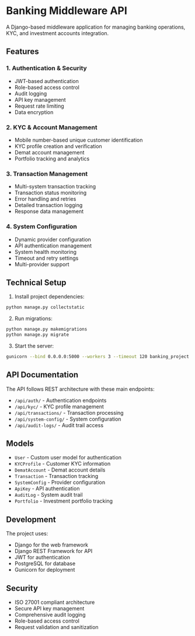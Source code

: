 
# Banking Middleware API

A Django-based middleware application for managing banking operations, KYC, and investment accounts integration.

## Features

### 1. Authentication & Security
- JWT-based authentication
- Role-based access control
- Audit logging
- API key management
- Request rate limiting
- Data encryption

### 2. KYC & Account Management
- Mobile number-based unique customer identification
- KYC profile creation and verification
- Demat account management
- Portfolio tracking and analytics

### 3. Transaction Management
- Multi-system transaction tracking
- Transaction status monitoring
- Error handling and retries
- Detailed transaction logging
- Response data management

### 4. System Configuration
- Dynamic provider configuration
- API authentication management
- System health monitoring
- Timeout and retry settings
- Multi-provider support

## Technical Setup

1. Install project dependencies:
```bash
python manage.py collectstatic
```

2. Run migrations:
```bash
python manage.py makemigrations
python manage.py migrate
```

3. Start the server:
```bash
gunicorn --bind 0.0.0.0:5000 --workers 3 --timeout 120 banking_project.wsgi:application
```

## API Documentation

The API follows REST architecture with these main endpoints:

- `/api/auth/` - Authentication endpoints
- `/api/kyc/` - KYC profile management
- `/api/transactions/` - Transaction processing
- `/api/system-config/` - System configuration
- `/api/audit-logs/` - Audit trail access

## Models

- `User` - Custom user model for authentication
- `KYCProfile` - Customer KYC information
- `DematAccount` - Demat account details
- `Transaction` - Transaction tracking
- `SystemConfig` - Provider configuration
- `ApiKey` - API authentication
- `AuditLog` - System audit trail
- `Portfolio` - Investment portfolio tracking

## Development

The project uses:
- Django for the web framework
- Django REST Framework for API
- JWT for authentication
- PostgreSQL for database
- Gunicorn for deployment

## Security

- ISO 27001 compliant architecture
- Secure API key management
- Comprehensive audit logging
- Role-based access control
- Request validation and sanitization
